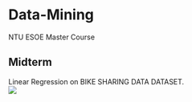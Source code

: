 # Data-Mining
NTU ESOE Master Course

## Midterm
Linear Regression on BIKE SHARING DATA DATASET.      
[![](https://github.com/tailer954/Data-Mining/blob/main/Midterm-Report/Midterm%20Img.png)](https://www.youtube.com/watch?v=F5_xq-htsdk)
